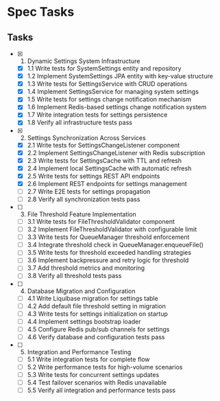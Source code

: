 # Spec Tasks

## Tasks

- [x] 1. Dynamic Settings System Infrastructure
  - [x] 1.1 Write tests for SystemSettings entity and repository
  - [x] 1.2 Implement SystemSettings JPA entity with key-value structure
  - [x] 1.3 Write tests for SettingsService with CRUD operations
  - [x] 1.4 Implement SettingsService for managing system settings
  - [x] 1.5 Write tests for settings change notification mechanism
  - [x] 1.6 Implement Redis-based settings change notification system
  - [x] 1.7 Write integration tests for settings persistence
  - [x] 1.8 Verify all infrastructure tests pass

- [x] 2. Settings Synchronization Across Services
  - [x] 2.1 Write tests for SettingsChangeListener component
  - [x] 2.2 Implement SettingsChangeListener with Redis subscription
  - [x] 2.3 Write tests for SettingsCache with TTL and refresh
  - [x] 2.4 Implement local SettingsCache with automatic refresh
  - [x] 2.5 Write tests for settings REST API endpoints
  - [x] 2.6 Implement REST endpoints for settings management
  - [ ] 2.7 Write E2E tests for settings propagation
  - [ ] 2.8 Verify all synchronization tests pass

- [ ] 3. File Threshold Feature Implementation
  - [ ] 3.1 Write tests for FileThresholdValidator component
  - [ ] 3.2 Implement FileThresholdValidator with configurable limit
  - [ ] 3.3 Write tests for QueueManager threshold enforcement
  - [ ] 3.4 Integrate threshold check in QueueManager.enqueueFile()
  - [ ] 3.5 Write tests for threshold exceeded handling strategies
  - [ ] 3.6 Implement backpressure and retry logic for threshold
  - [ ] 3.7 Add threshold metrics and monitoring
  - [ ] 3.8 Verify all threshold tests pass

- [ ] 4. Database Migration and Configuration
  - [ ] 4.1 Write Liquibase migration for settings table
  - [ ] 4.2 Add default file threshold setting in migration
  - [ ] 4.3 Write tests for settings initialization on startup
  - [ ] 4.4 Implement settings bootstrap loader
  - [ ] 4.5 Configure Redis pub/sub channels for settings
  - [ ] 4.6 Verify database and configuration tests pass

- [ ] 5. Integration and Performance Testing
  - [ ] 5.1 Write integration tests for complete flow
  - [ ] 5.2 Write performance tests for high-volume scenarios
  - [ ] 5.3 Write tests for concurrent settings updates
  - [ ] 5.4 Test failover scenarios with Redis unavailable
  - [ ] 5.5 Verify all integration and performance tests pass